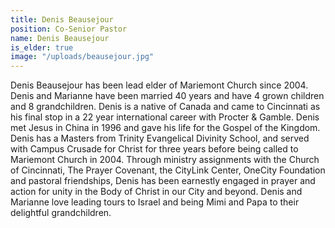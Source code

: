 ```yaml
---
title: Denis Beausejour
position: Co-Senior Pastor
name: Denis Beausejour
is_elder: true
image: "/uploads/beausejour.jpg"
---
```


Denis Beausejour has been lead elder of Mariemont Church since 2004. Denis and Marianne have been married 40 years and have 4 grown children and 8 grandchildren. Denis is a native of Canada and came to Cincinnati as his final stop in a 22 year international career with Procter & Gamble. Denis met Jesus in China in 1996 and gave his life for the Gospel of the Kingdom. Denis has a Masters from Trinity Evangelical Divinity School, and served with Campus Crusade for Christ for three years before being called to Mariemont Church in 2004. Through ministry assignments with the Church of Cincinnati, The Prayer Covenant, the CityLink Center, OneCity Foundation and pastoral friendships, Denis has been earnestly engaged in prayer and action for unity in the Body of Christ in our City and beyond. Denis and Marianne love leading tours to Israel and being Mimi and Papa to their delightful grandchildren.
